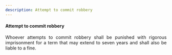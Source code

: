 ```yaml
---
description: Attempt to commit robbery
---
```


#### Attempt to commit robbery
<div style="text-align: justify">

Whoever attempts to commit robbery shall be punished with rigorous imprisonment for a term that may extend to seven years and shall also be liable to a fine.

</div>
